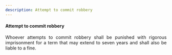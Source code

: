 ```yaml
---
description: Attempt to commit robbery
---
```


#### Attempt to commit robbery
<div style="text-align: justify">

Whoever attempts to commit robbery shall be punished with rigorous imprisonment for a term that may extend to seven years and shall also be liable to a fine.

</div>
